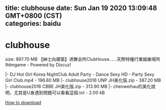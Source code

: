 
title: clubhouse
date: Sun Jan 19 2020 13:09:48 GMT+0800 (CST)    
categories: baidu
---

# clubhouse
size: 897.70 MB
 【紳士向建築】诱舞会所ClubHouse......天際特種行業娛樂場所9dmgame - Powered by Discuz!
 
|- DJ Hot Girl Korea NightClub Adult Party - Dance Sexy HD - Party Sexy Girl Club.mp4 - 196.60 MB
|- clubhouse2016 UNP JH美化版.zip - 387.20 MB
|- clubhouse2016 CBBE JH美化版.zip - 313.90 MB
|- chenweihau的美化說明，尤其是U身遇到問題可以看看這個.txt - 2.00 kB

[How to download](https://bpcam.bemobtrk.com/go/2ceec3aa-1ca2-46d6-b9ff-aaa5c184517c?jno=35)